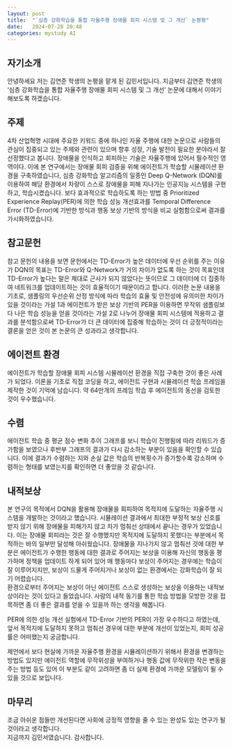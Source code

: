 ```yaml
---
layout: post
title:  "`심층 강화학습을 통합 자율주행 장애물 회피 시스템 및 그 개선` 논평평"
date:   2024-07-28 20:48
categories: mystudy AI
---
```




## 자기소개
안녕하세요 저는 김연준 학생의 논평을 맡게 된 김민서입니다. 지금부터 김연준 학생의 ‘심층 강화학습을 통합 자율주행 장애물 회피 시스템 및 그 개선’ 논문에 대해서 이야기해보도록 하겠습니다. 

## 주제
4차 산업혁명 시대에 주요한 키워드 중에 하나인 자율 주행에 대한 논문으로 사람들의 관심이 집중되고 있는 주제와 관련이 있으며 향후 성장, 기술 발전이 필요한 분야라서 잘 선정했다고 봅니다. 장애물을 인식하고 회피하는 기술은 자율주행에 있어서 필수적인 영역이다. 이에 본 연구에서는 장애물 회피 검증을 위해 에이전트가 학습할 시뮬레이션 환경을 구축하였습니다, 심층 강화학습 알고리즘의 일종인 Deep Q-Network (DQN)를 이용하여 해당 환경에서 차량이 스스로 장애물을 피해 지나가는 인공지능 시스템을 구현하고, 학습시켰습니다. 보다 효과적으로 학습하도록 하는 방법 중 Prioritized Experience Replay(PER)에 의한 학습 성능 개선효과를 Temporal Difference Error (TD-Error)에 기반한 방식과 행동 보상 기반의 방식을 비교 실험함으로써 결과를 가시화하였습니다.

## 참고문헌
참고 문헌의 내용을 보면 문헌에서는 TD-Error가 높은 데이터에 우선 순위를 주는 이유가 DQN의 목표는 TD-Error와 Q-Network가 거의 차이가 없도록 하는 것이 목표인데 TD-Error가 높다는 말은 제대로 근사가 되지 않았다는 뜻이므로 그 데이터에 더 집중하여 네트워크를 업데이트하는 것이 효율적이기 때문이라고 합니다.
이러한 논문 내용을 기초로, 샘플링의 우선순위 산정 방식에 따라 학습의 효율 및 안전성에 유의미한 차이가 있을 것이라는 가설 1과 에이전트가 받은 보상 기반의 PER을 이용하면 무작위 샘플링보다 나은 학습 성능을 얻을 것이라는 가설 2로 나누어 장애물 회피 시스템에 적용하고 결과를 분석함으로써 TD-Error가 더 큰 데이터에 집중해 학습하는 것이 더 긍정적이라는 결론을 얻은 것이 본 논문의 큰 성과라고 생각합니다.

## 에이전트 환경
에이전트가 학습할 장애물 회피 시스템 시뮬레이션 환경을 직접 구축한 것이 좋은 사례가 되었다. 이론을 기초로 직접 코딩을 하고, 에이전트 구현과 시뮬레이션 학습 프레임을 제작한 것이 기억에 남습니다. 약 64만개의 프레임 학습 후 에이전트의 동선을 검토한 것이 우수했습니다. 

## 수렴
에이전트 학습 중 평균 점수 변화 추이 그래프를 보니 학습이 진행됨에 따라 리워드가 증가함을 보였으나 후반부 그래프의 결과가 다시 감소하는 부분이 있음을 확인할 수 있습니다. 이에 결과가 수렴하는 지와 손실 값은 학습의 반복횟수가 증가할수록 감소하며 수렴하는 형태를 보였는지를 확인하면 더 좋았을 것 같습니다.

## 내적보상
본 연구의 목적에서 DQN을 활용해 장애물을 회피하여 목적지에 도달하는 자율주행 시스템을 개발하는 것이라고 했습니다. 시뮬레이션 결과에서 최대한 부정적 보상 신호를 받지 않기 위해 장애물을 피해가지 않고 차가 멈춰선 상태에서 끝나는 경우가 있었습니다. 이는 장애물 회피라는 것은 잘 수행했지만 목적지에 도달하지 못했다는 부분에서 목적하는 바의 일부만 달성해 아쉬웠습니다. 장애물을 지나가지 않고 멈춰선 것에 대한 부분은 에이전트가 수행한 행동에 대한 결과로 주어지는 보상을 이용해 자신의 행동을 평가하며 정책을 업데이트 하게 되어 있어 매 행동마다 보상이 주어지는 경우에는 학습이 잘 이루어지지만, 보상이 드물게 주어지거나 보상이 없는 환경에서는 강화학습이 잘 되기 어렵습니다. <br>
환경으로부터 주어지는 보상이 아닌 에이전트 스스로 생성하는 보상을 이용하는 내적보상이라는 것이 있다고 들었습니다. 사람의 내적 동기를 통한 학습 방법을 모방한 것을 접목하면 좀 더 좋은 결과를 얻을 수 있을까 하는 생각을 해봅니다.

PER에 의한 성능 개선 실험에서 TD-Error 기반의 PER이 가장 우수하다고 하였는데, 앞서 목적지에 도달하지 못하고 멈춰선 경우에 대한 부분에 개선이 있었는지, 회피 성공률은 어떠했는지 궁금합니다. 

제언에서 보다 현실에 가까운 자율주행 환경을 시뮬레이션하기 위해서 환경을 변경하는 방법도 있지만 에이전트 역할에 무작위성을 부여하거나 행동 값에 무작위한 작은 변동을 주는 방법 등도 있어 이 부분도 같이 고려하면 좀 더 실제 환경에 가까운 모델링이 될 수 있을 것으로 보입니다. 

## 마무리
조금 아쉬운 점들만 개선된다면 사회에 긍정적 영향을 줄 수 있는 완성도 있는 연구가 될 것이라고 생각합니다. <br>
지금까지 김민서였습니다. 감사합니다.